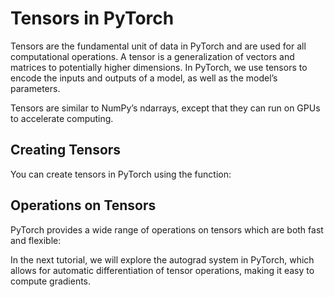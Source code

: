 # Tensors in PyTorch

Tensors are the fundamental unit of data in PyTorch and are used for all computational operations. A tensor is a generalization of vectors and matrices to potentially higher dimensions. In PyTorch, we use tensors to encode the inputs and outputs of a model, as well as the model’s parameters.

Tensors are similar to NumPy’s ndarrays, except that they can run on GPUs to accelerate computing.

## Creating Tensors

You can create tensors in PyTorch using the  function:



## Operations on Tensors

PyTorch provides a wide range of operations on tensors which are both fast and flexible:



In the next tutorial, we will explore the autograd system in PyTorch, which allows for automatic differentiation of tensor operations, making it easy to compute gradients.
